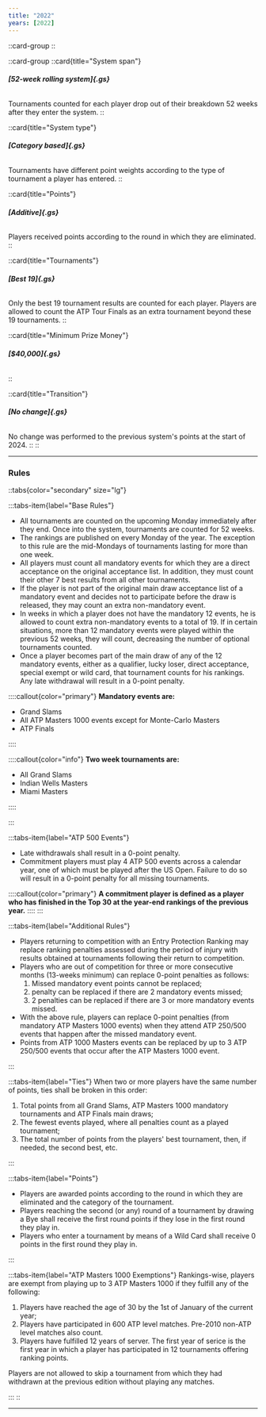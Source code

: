 ```yaml
---
title: "2022"
years: [2022]
---
```


::card-group
::

::card-group
::card{title="System span"}

###### **[52-week rolling system]{.gs}**

Tournaments counted for each player drop out of their breakdown 52 weeks after they enter the system.
::

::card{title="System type"}

###### **[Category based]{.gs}**

Tournaments have different point weights according to the type of tournament a player has entered.
::

::card{title="Points"}

###### **[Additive]{.gs}**

Players received points according to the round in which they are eliminated.
::

::card{title="Tournaments"}

###### **[Best 19]{.gs}**

Only the best 19 tournament results are counted for each player. Players are allowed to count the ATP Tour Finals as an extra tournament beyond these 19 tournaments.
::

::card{title="Minimum Prize Money"}

###### **[$40,000]{.gs}**

::

::card{title="Transition"}

###### **[No change]{.gs}**

No change was performed to the previous system's points at the start of 2024.
::
::

---

### Rules

::tabs{color="secondary" size="lg"}

:::tabs-item{label="Base Rules"}

- All tournaments are counted on the upcoming Monday immediately after they end. Once into the system, tournaments are counted for 52 weeks.
- The rankings are published on every Monday of the year. The exception to this rule are the mid-Mondays of tournaments lasting for more than one week.
- All players must count all mandatory events for which they are a direct acceptance on the original acceptance list. In addition, they must count their other 7 best results from all other tournaments.
- If the player is not part of the original main draw acceptance list of a mandatory event and decides not to participate before the draw is released, they may count an extra non-mandatory event.
- In weeks in which a player does not have the mandatory 12 events, he is allowed to count extra non-mandatory events to a total of 19. If in certain situations, more than 12 mandatory events were played within the previous 52 weeks, they will count, decreasing the number of optional tournaments counted.
- Once a player becomes part of the main draw of any of the 12 mandatory events, either as a qualifier, lucky loser, direct acceptance, special exempt or wild card, that tournament counts for his rankings. Any late withdrawal will result in a 0-point penalty.

::::callout{color="primary"}
**Mandatory events are:**

- Grand Slams
- All ATP Masters 1000 events except for Monte-Carlo Masters
- ATP Finals

::::

::::callout{color="info"}
**Two week tournaments are:**

- All Grand Slams
- Indian Wells Masters
- Miami Masters

::::

:::

:::tabs-item{label="ATP 500 Events"}

- Late withdrawals shall result in a 0-point penalty.
- Commitment players must play 4 ATP 500 events across a calendar year, one of which must be played after the US Open. Failure to do so will result in a 0-point penalty for all missing tournaments.

::::callout{color="primary"}
**A commitment player is defined as a player who has finished in the Top 30 at the year-end rankings of the previous year.**
::::
:::

:::tabs-item{label="Additional Rules"}

- Players returning to competition with an Entry Protection Ranking may replace ranking penalties assessed during the period of injury with results obtained at tournaments following their return to competition.
- Players who are out of competition for three or more consecutive months (13-weeks minimum) can replace 0-point penalties as follows:
  1. Missed mandatory event points cannot be replaced;
  2. penalty can be replaced if there are 2 mandatory events missed;
  3. 2 penalties can be replaced if there are 3 or more mandatory events missed.
- With the above rule, players can replace 0-point penalties (from mandatory ATP Masters 1000 events) when they attend ATP 250/500 events that happen after the missed mandatory event.
- Points from ATP 1000 Masters events can be replaced by up to 3 ATP 250/500 events that occur after the ATP Masters 1000 event.

:::

:::tabs-item{label="Ties"}
When two or more players have the same number of points, ties shall be broken in this order:

1. Total points from all Grand Slams, ATP Masters 1000 mandatory tournaments and ATP Finals main draws;
2. The fewest events played, where all penalties count as a played tournament;
3. The total number of points from the players' best tournament, then, if needed, the second best, etc.

:::

:::tabs-item{label="Points"}

- Players are awarded points according to the round in which they are eliminated and the category of the tournament.
- Players reaching the second (or any) round of a tournament by drawing a Bye shall receive the first round points if they lose in the first round they play in.
- Players who enter a tournament by means of a Wild Card shall receive 0 points in the first round they play in.

:::

:::tabs-item{label="ATP Masters 1000 Exemptions"}
Rankings-wise, players are exempt from playing up to 3 ATP Masters 1000 if they fulfill any of the following:

1. Players have reached the age of 30 by the 1st of January of the current year;
2. Players have participated in 600 ATP level matches. Pre-2010 non-ATP level matches also count.
3. Players have fulfilled 12 years of server. The first year of serice is the first year in which a player has participated in 12 tournaments offering ranking points.

Players are not allowed to skip a tournament from which they had withdrawn at the previous edition without playing any matches.

:::
::

---
